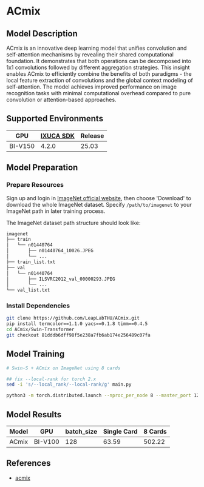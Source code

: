 # ACmix

## Model Description

ACmix is an innovative deep learning model that unifies convolution and self-attention mechanisms by revealing their
shared computational foundation. It demonstrates that both operations can be decomposed into 1x1 convolutions followed
by different aggregation strategies. This insight enables ACmix to efficiently combine the benefits of both paradigms -
the local feature extraction of convolutions and the global context modeling of self-attention. The model achieves
improved performance on image recognition tasks with minimal computational overhead compared to pure convolution or
attention-based approaches.

## Supported Environments

| GPU    | [IXUCA SDK](https://gitee.com/deep-spark/deepspark#%E5%A4%A9%E6%95%B0%E6%99%BA%E7%AE%97%E8%BD%AF%E4%BB%B6%E6%A0%88-ixuca) | Release |
|--------|-----------|---------|
| BI-V150 | 4.2.0     |  25.03  |

## Model Preparation

### Prepare Resources

Sign up and login in [ImageNet official website](https://www.image-net.org/index.php), then choose 'Download' to
download the whole ImageNet dataset. Specify `/path/to/imagenet` to your ImageNet path in later training process.

The ImageNet dataset path structure should look like:

```bash
imagenet
├── train
│   └── n01440764
│       ├── n01440764_10026.JPEG
│       └── ...
├── train_list.txt
├── val
│   └── n01440764
│       ├── ILSVRC2012_val_00000293.JPEG
│       └── ...
└── val_list.txt
```

### Install Dependencies

```bash
git clone https://github.com/LeapLabTHU/ACmix.git
pip install termcolor==1.1.0 yacs==0.1.8 timm==0.4.5
cd ACmix/Swin-Transformer
git checkout 81dddb6dff98f5e238a7fb6ab174e256489c07fa
```

## Model Training

```bash
# Swin-S + ACmix on ImageNet using 8 cards

## fix --local-rank for torch 2.x
sed -i 's/--local_rank/--local-rank/g' main.py

python3 -m torch.distributed.launch --nproc_per_node 8 --master_port 12345 main.py --cfg configs/acmix_swin_small_patch4_window7_224.yaml --data-path /path/to/imagenet --batch-size 128
```

## Model Results

| Model | GPU     | batch_size | Single Card | 8 Cards |
|-------|---------|------------|-------------|---------|
| ACmix | BI-V100 | 128        | 63.59       | 502.22  |

## References

- [acmix](https://github.com/leaplabthu/acmix)
